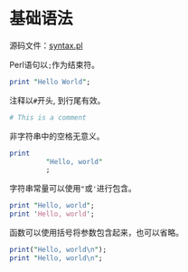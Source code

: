 # 基础语法

源码文件：[syntax.pl](src/syntax.pl)

Perl语句以`;`作为结束符。

```perl
print "Hello World";
```

注释以`#`开头, 到行尾有效。

```perl
# This is a comment
```

非字符串中的空格无意义。

```perl
print
         "Hello, world"
         ;
```

字符串常量可以使用`"`或`'`进行包含。


```perl
print "Hello, world";
print 'Hello, world';
```

函数可以使用括号将参数包含起来，也可以省略。

```perl
print("Hello, world\n");
print "Hello, world\n";
```
